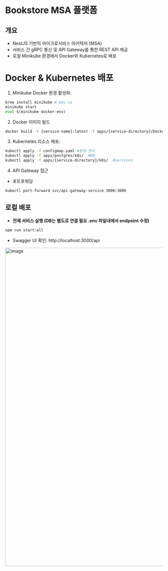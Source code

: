 # Bookstore MSA 플랫폼

## 개요
- NestJS 기반의 마이크로서비스 아키텍처 (MSA)
- 서비스 간 gRPC 통신 및 API Gateway를 통한 REST API 제공
- 로컬 Minikube 환경에서 Docker와 Kubernetes로 배포

# Docker & Kubernetes 배포
1. Minikube Docker 환경 활성화:

```bash
brew install minikube # mac os
minikube start
eval $(minikube docker-env)
```

2. Docker 이미지 빌드
```bash
docker build -t {service-name}:latest -f apps/{service-directory}/Dockerfile .
```

3. Kubernetes 리소스 배포:
```bash
kubectl apply -f configmap.yaml #환경 변수
kubectl apply -f apps/postgres/k8s/  #DB
kubectl apply -f apps/{service-directory}/k8s/  #services
```

4. API Gateway 접근
+ 포트포워딩
```bash
kubectl port-forward svc/api-gateway-service 3000:3000
```
## 로컬 배포
- **전체 서비스 실행 (DB는 별도로 연결 필요 .env 파일내에서 endpoint 수정)**  
```bash
npm run start:all
```

+ Swagger UI 확인: http://localhost:3000/api

<img width="1016" alt="image" src="https://github.com/user-attachments/assets/830cf4e7-5e6c-4b92-8cbe-dde0136a56a9" />

